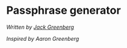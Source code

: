 # Passphrase generator
*Written by [Jack Greenberg](https://jacklgreenberg.com)*

*Inspired by Aaron Greenberg*   
